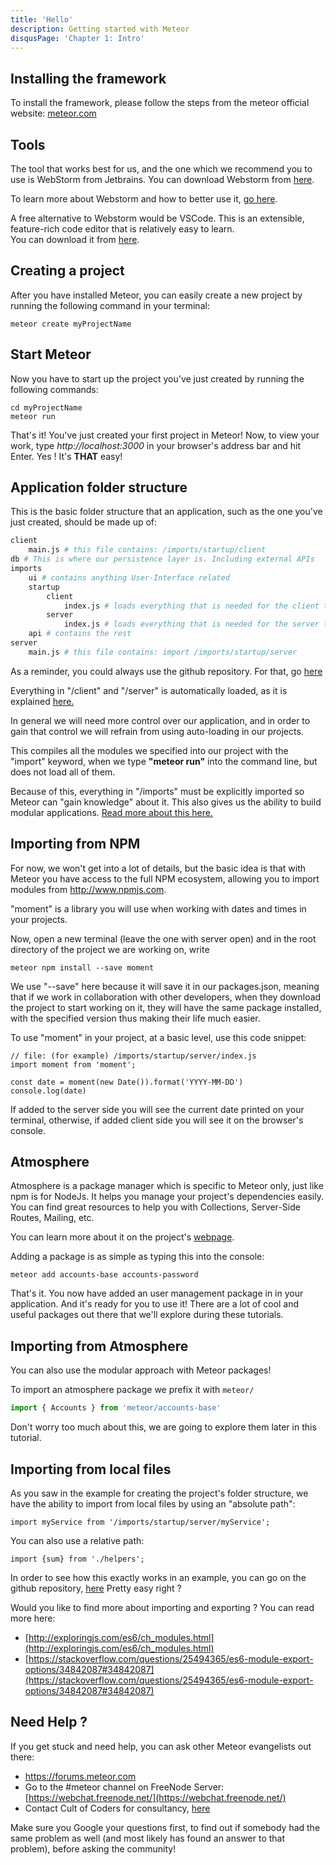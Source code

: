 ```yaml
---
title: 'Hello'
description: Getting started with Meteor
disqusPage: 'Chapter 1: Intro'
---
```


## Installing the framework

To install the framework, please follow the steps from the meteor official website: [meteor.com](https://www.meteor.com/install)

## Tools
The tool that works best for us, and the one which we recommend you to use is WebStorm from Jetbrains.
You can download Webstorm from [here](https://www.jetbrains.com/webstorm/download).

To learn more about Webstorm and how to better use it, [go here](https://www.jetbrains.com/webstorm/documentation/).

A free alternative to Webstorm would be VSCode. This is an extensible, feature-rich code editor that is
relatively easy to learn.  
You can download it from [here](https://code.visualstudio.com/).

## Creating a project

After you have installed Meteor, you can easily create a new project by running the following command in 
your terminal:

```
meteor create myProjectName
```

## Start Meteor

Now you have to start up the project you've just created by running the following commands:

```
cd myProjectName
meteor run
```

That's it! You've just created your first project in Meteor!
Now, to view your work, type *http://localhost:3000* in your browser's address bar and hit Enter.
Yes ! It's **THAT** easy!

## Application folder structure

This is the basic folder structure that an application, such as the one you've just created, should be made up of:



```bash
client
    main.js # this file contains: /imports/startup/client
db # This is where our persistence layer is. Including external APIs
imports
    ui # contains anything User-Interface related
    startup
        client
            index.js # loads everything that is needed for the client to function (ex: routes, css, anything concerning the client)
        server
            index.js # loads everything that is needed for the server to function
    api # contains the rest
server
    main.js # this file contains: import /imports/startup/server
```
As a reminder, you could always use the github repository. For that, go [here](https://github.com/cult-of-coders/meteor-tuts-tutorial/tree/1-clean-installation)

Everything in "/client" and "/server" is automatically loaded, as it is explained [here.](https://guide.meteor.com/structure.html#load-order)

In general we will need more control over our application, and in order to gain that control
we will refrain from using auto-loading in our projects.

This compiles all the modules we specified into our project with the "import" keyword, when we type **"meteor run"** 
into the command line, but does not load all of them.  

Because of this, everything in "/imports" must be explicitly imported so Meteor can "gain knowledge" about it.
This also gives us the ability to build modular applications.
[Read more about this here.](https://danmartensen.svbtle.com/build-better-apps-with-es6-modules)


## Importing from NPM

For now, we won't get into a lot of details, but the basic idea is that with Meteor you have access to the
 full NPM ecosystem, allowing you to import modules from http://www.npmjs.com.

"moment" is a library you will use when working with dates and times in your projects.

Now, open a new terminal (leave the one with server open) and in the root directory of the project we are working on, write

```
meteor npm install --save moment
```

We use "--save" here because it will save it in our packages.json, meaning that if we work in collaboration with
 other developers, when they download the project to start working on it, they will have the same package 
 installed, with the specified version thus making their life much easier. 

To use "moment" in your project, at a basic level, use this code snippet:

```
// file: (for example) /imports/startup/server/index.js
import moment from 'moment';

const date = moment(new Date()).format('YYYY-MM-DD')
console.log(date)
```

If added to the server side you will see the current date printed on your terminal, otherwise, if added client side you will see it on the browser's console.

## Atmosphere

Atmosphere is a package manager which is specific to Meteor only, just like npm is for NodeJs. 
It helps you manage your project's dependencies easily.
You can find great resources to help you with Collections, Server-Side Routes, Mailing, etc.

You can learn more about it on the project's [webpage](https://atmospherejs.com).

Adding a package is as simple as typing this into the console:
```
meteor add accounts-base accounts-password

```

That's it. You now have added an user management package in in your application. And it's ready for you to use it!
There are a lot of cool and useful packages out there that we'll explore during these tutorials.

## Importing from Atmosphere
You can also use the modular approach with Meteor packages!

To import an atmosphere package we prefix it with `meteor/`

```js
import { Accounts } from 'meteor/accounts-base'

```

Don't worry too much about this, we are going to explore them later in this tutorial.

## Importing from local files

As you saw in the example for creating the project's folder structure, we have the ability to import from 
local files by using an "absolute path":
```
import myService from '/imports/startup/server/myService';
```

You can also use a relative path:
```
import {sum} from './helpers';
```
In order to see how this exactly works in an example, you can go on the github repository, [here](https://github.com/cult-of-coders/meteor-tuts-tutorial)
Pretty easy right ?

Would you like to find more about importing and exporting ? You can read more here:
- [http://exploringjs.com/es6/ch_modules.html](http://exploringjs.com/es6/ch_modules.html)
- [https://stackoverflow.com/questions/25494365/es6-module-export-options/34842087#34842087](https://stackoverflow.com/questions/25494365/es6-module-export-options/34842087#34842087)


## Need Help ?

If you get stuck and need help, you can ask other Meteor evangelists out there:
- https://forums.meteor.com
- Go to the #meteor channel on FreeNode Server: [https://webchat.freenode.net/](https://webchat.freenode.net/)
- Contact Cult of Coders for consultancy, [here](https://www.cultofcoders.com/contact)

Make sure you Google your questions first, to find out if somebody had the same problem as well 
(and most likely has found an answer to that problem), before asking the community!


